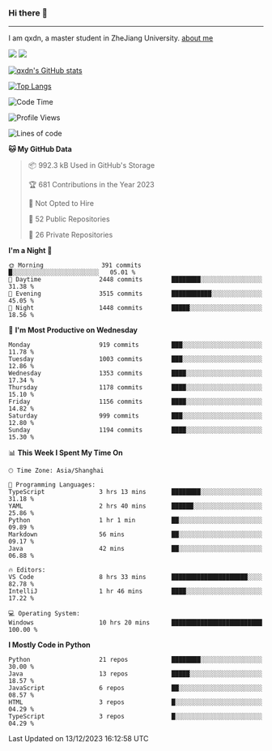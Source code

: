 ### Hi there 👋
---

I am qxdn, a master student in ZheJiang University. [about me](https://qianxu.run/about/)

[![](https://img.shields.io/badge/blog-qxdn-brightgreen?style=for-the-badge&logo=hexo)](https://qianxu.run) [![](https://img.shields.io/badge/bilibili-qxdn-ff69b4?style=for-the-badge&logo=Bilibili)](https://space.bilibili.com/11674667)


[![qxdn's GitHub stats](https://github-readme-stats.vercel.app/api?username=qxdn&count_private=true&show_icons=true)](https://github.com/qxdn)

[![Top Langs](https://github-readme-stats.vercel.app/api/top-langs/?username=qxdn&layout=compact)](https://github.com/qxdn)

<!--START_SECTION:waka-->
![Code Time](http://img.shields.io/badge/Code%20Time-1%2C327%20hrs%2023%20mins-blue)

![Profile Views](http://img.shields.io/badge/Profile%20Views-9-blue)

![Lines of code](https://img.shields.io/badge/From%20Hello%20World%20I%27ve%20Written-10.7%20million%20lines%20of%20code-blue)

**🐱 My GitHub Data** 

> 📦 992.3 kB Used in GitHub's Storage 
 > 
> 🏆 681 Contributions in the Year 2023
 > 
> 🚫 Not Opted to Hire
 > 
> 📜 52 Public Repositories 
 > 
> 🔑 26 Private Repositories 
 > 
**I'm a Night 🦉** 

```text
🌞 Morning                391 commits         █░░░░░░░░░░░░░░░░░░░░░░░░   05.01 % 
🌆 Daytime                2448 commits        ████████░░░░░░░░░░░░░░░░░   31.38 % 
🌃 Evening                3515 commits        ███████████░░░░░░░░░░░░░░   45.05 % 
🌙 Night                  1448 commits        █████░░░░░░░░░░░░░░░░░░░░   18.56 % 
```
📅 **I'm Most Productive on Wednesday** 

```text
Monday                   919 commits         ███░░░░░░░░░░░░░░░░░░░░░░   11.78 % 
Tuesday                  1003 commits        ███░░░░░░░░░░░░░░░░░░░░░░   12.86 % 
Wednesday                1353 commits        ████░░░░░░░░░░░░░░░░░░░░░   17.34 % 
Thursday                 1178 commits        ████░░░░░░░░░░░░░░░░░░░░░   15.10 % 
Friday                   1156 commits        ████░░░░░░░░░░░░░░░░░░░░░   14.82 % 
Saturday                 999 commits         ███░░░░░░░░░░░░░░░░░░░░░░   12.80 % 
Sunday                   1194 commits        ████░░░░░░░░░░░░░░░░░░░░░   15.30 % 
```


📊 **This Week I Spent My Time On** 

```text
🕑︎ Time Zone: Asia/Shanghai

💬 Programming Languages: 
TypeScript               3 hrs 13 mins       ████████░░░░░░░░░░░░░░░░░   31.18 % 
YAML                     2 hrs 40 mins       ██████░░░░░░░░░░░░░░░░░░░   25.86 % 
Python                   1 hr 1 min          ██░░░░░░░░░░░░░░░░░░░░░░░   09.89 % 
Markdown                 56 mins             ██░░░░░░░░░░░░░░░░░░░░░░░   09.17 % 
Java                     42 mins             ██░░░░░░░░░░░░░░░░░░░░░░░   06.88 % 

🔥 Editors: 
VS Code                  8 hrs 33 mins       █████████████████████░░░░   82.78 % 
IntelliJ                 1 hr 46 mins        ████░░░░░░░░░░░░░░░░░░░░░   17.22 % 

💻 Operating System: 
Windows                  10 hrs 20 mins      █████████████████████████   100.00 % 
```

**I Mostly Code in Python** 

```text
Python                   21 repos            ████████░░░░░░░░░░░░░░░░░   30.00 % 
Java                     13 repos            █████░░░░░░░░░░░░░░░░░░░░   18.57 % 
JavaScript               6 repos             ██░░░░░░░░░░░░░░░░░░░░░░░   08.57 % 
HTML                     3 repos             █░░░░░░░░░░░░░░░░░░░░░░░░   04.29 % 
TypeScript               3 repos             █░░░░░░░░░░░░░░░░░░░░░░░░   04.29 % 
```




 Last Updated on 13/12/2023 16:12:58 UTC
<!--END_SECTION:waka-->

<!--
**qxdn/qxdn** is a ✨ _special_ ✨ repository because its `README.md` (this file) appears on your GitHub profile.

Here are some ideas to get you started:

- 🔭 I’m currently working on ...
- 🌱 I’m currently learning ...
- 👯 I’m looking to collaborate on ...
- 🤔 I’m looking for help with ...
- 💬 Ask me about ...
- 📫 How to reach me: ...
- 😄 Pronouns: ...
- ⚡ Fun fact: ...
-->
